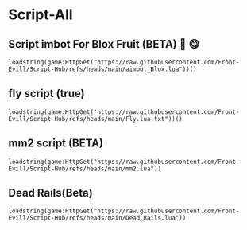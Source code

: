 # Script-All

## Script imbot For Blox Fruit (BETA) 🍓 😋 

```luau
loadstring(game:HttpGet("https://raw.githubusercontent.com/Front-Evill/Script-Hub/refs/heads/main/aimpot_Blox.lua"))()
```

## fly script (true)

```luau
loadstring(game:HttpGet("https://raw.githubusercontent.com/Front-Evill/Script-Hub/refs/heads/main/Fly.lua.txt"))()
```

## mm2 script (BETA) 

```luau
loadstring(game:HttpGet("https://raw.githubusercontent.com/Front-Evill/Script-Hub/refs/heads/main/mm2.lua"))
```

## Dead Rails(Beta) 

```luau
loadstring(game:HttpGet("https://raw.githubusercontent.com/Front-Evill/Script-Hub/refs/heads/main/Dead_Rails.lua"))
```
